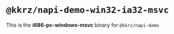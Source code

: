 # `@kkrz/napi-demo-win32-ia32-msvc`

This is the **i686-pc-windows-msvc** binary for `@kkrz/napi-demo`
